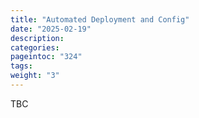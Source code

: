 ```yaml
---
title: "Automated Deployment and Config"
date: "2025-02-19"
description:
categories:
pageintoc: "324"
tags:
weight: "3"
---
```


<a id="automated-deploy-and-config-confidential-opennebula"></a>

<!--# Automated Deployment and Configuration -->

TBC
